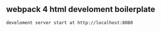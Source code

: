 ## webpack 4 html develoment boilerplate

``` html
develoment server start at http://localhost:8080
```
